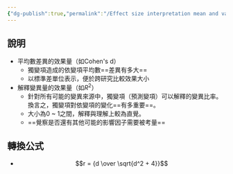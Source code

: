 ```yaml
---
{"dg-publish":true,"permalink":"/Effect size interpretation mean and variance/","title":"效果量的解釋：平均數與變異數的差異","tags":["隨筆","research","statistic"],"created":"2024-10-28T12:04","updated":"2024-10-28T12:24"}
---
```



## 說明

- 平均數差異的效果量（如Cohen's d）
    - 獨變項造成的依變項平均數==差異有多大==
    - 以標準差單位表示，便於跨研究比較效果大小
- 解釋變異量的效果量（如$R^2$）
    - 針對所有可能的變異來源中，獨變項（預測變項）可以解釋的變異比率。換言之，獨變項對依變項的變化==有多重要==。
    - 大小為0 ~ 1之間，解釋與理解上較為直覺。
    - ==覺察是否還有其他可能的影響因子需要被考量==

## 轉換公式

- $$r = {d \over \sqrt{d^2 + 4}}$$
